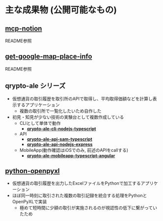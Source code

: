 # 主な成果物 (公開可能なもの)

## [mcp-notion](https://github.com/melumuccu/mcp-notion)

README参照

## [get-google-map-place-info](https://github.com/melumuccu/get-google-map-place-info)

README参照

## qrypto-ale シリーズ

- 仮想通貨の取引履歴を取引所のAPIで取得し、平均取得価額などを計算し表示するアプリケーション
    - 複数の取引所で一覧化したいため自作した
- 初見・知見が少ない技術の実験台として複数作成している
    - CLIとして単体で動作
        - ****[qrypto-ale-cli-nodejs-typescript](https://github.com/melumuccu/qrypto-ale-cli-nodejs-typescript)****
    - API
        - ****[qrypto-ale-api-sam-typescript](https://github.com/melumuccu/qrypto-ale-api-sam-typescript)****
        - ****[qrypto-ale-api-nodejs-express](https://github.com/melumuccu/qrypto-ale-api-nodejs-express)****
    - MobileApp(動作確認はiOSでのみ, 前述のAPIをcallする)
        - ****[qrypto-ale-mobileapp-typescript-angular](https://github.com/melumuccu/qrypto-ale-mobileapp-typescript-angular)****

## [python-openpyxl](https://github.com/melumuccu/python-openpyxl)

- 仮想通貨の取引履歴を出力したExcelファイルをPythonで加工するアプリケーション
- ほぼ同一時刻に取引された複数の取引記録を統合する処理をPythonとOpenPyXLで実装
    - 極めて短時間に少額の取引が実施されるのが視認性の低下に繋がっていたため
